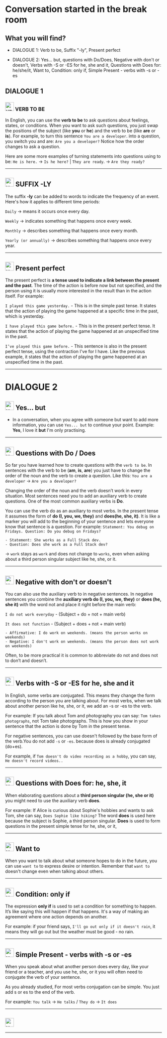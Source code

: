 # Conversation started in the break room

## What you will find?

- DIALOGUE 1: Verb to be, Suffix "-ly", Present perfect

- DIALOGUE 2: Yes... but, questions with Do/Does, Negative with don't or doesn't, Verbs with -S or -ES for he, she and it, Questions with Does for: he/she/it, Want to, Condition: only if, Simple Present - verbs with -s or -es

## DIALOGUE 1

###  <img width="28" height="28" src="https://img.icons8.com/emoji/28/united-kingdom-emoji.png" alt="united-kingdom-emoji"/> VERB TO BE

In English, you can use the **verb to be** to ask questions about feelings, states, or conditions. When you want to ask such questions, you just swap the positions of the subject (like **you** or **he**) and the verb to be (like **are** or **is**). For example, to turn this sentence `You are a developer`. into a question, you switch you and are: `Are you a developer?` Notice how the order changes to ask a question.

Here are some more examples of turning statements into questions using to be: `He is here.` -> `Is he here?` | `They are ready`. -> `Are they ready?`

---

##  <img width="28" height="28" src="https://img.icons8.com/emoji/28/united-kingdom-emoji.png" alt="united-kingdom-emoji"/>  SUFFIX -LY

The suffix **-ly** can be added to words to indicate the frequency of an event. Here's how it applies to different time periods:

`Daily` -> means it occurs once every day.

`Weekly` -> indicates something that happens once every week.

`Monthly` -> describes something that happens once every month.

`Yearly (or annually)` ->  describes something that happens once every year.

---

## <img width="28" height="28" src="https://img.icons8.com/emoji/28/united-kingdom-emoji.png" alt="united-kingdom-emoji"/>  Present perfect

The present perfect is **a tense used to indicate a link between the present and the past**. The time of the action is before now but not specified, and the person using it is usually more interested in the result than in the action itself. For example:

`I played this game yesterday.` - This is in the simple past tense. It states that the action of playing the game happened at a specific time in the past, which is yesterday.

`I have played this game before.` - This is in the present perfect tense. It states that the action of playing the game happened at an unspecified time in the past.

`I’ve played this game before.` - This sentence is also in the present perfect tense, using the contraction I've for I have. Like the previous example, it states that the action of playing the game happened at an unspecified time in the past.

---

# DIALOGUE 2

## <img width="28" height="28" src="https://img.icons8.com/emoji/28/united-kingdom-emoji.png" alt="united-kingdom-emoji"/> Yes... but

- In a conversation, when you agree with someone but want to add more information, you can use `Yes... but` to continue your point. Example: **Yes**, I love it **but** I'm only practising.

---


## <img width="28" height="28" src="https://img.icons8.com/emoji/28/united-kingdom-emoji.png" alt="united-kingdom-emoji"/> Questions with Do / Does

So far you have learned how to create questions with the `verb to be`. In sentences with the verb to be (**am**, **is**, **are**) you just have to change the order of the noun and the verb to create a question. Like this: `You are a developer` -> `Are you a developer?`

Changing the order of the noun and the verb doesn’t work in every situation. Most sentences need you to add an auxiliary verb to create questions. One of the most common auxiliary verbs is **Do**.

You can use the verb do as an auxiliary to most verbs. In the present tense it assumes the form of **do (I, you, we, they)** and **does(he, she, it)**. It is like a marker you will add to the beginning of your sentence and lets everyone know that sentence is a question. For example: `Statement: You debug on Fridays. Question: Do you debug on Fridays?`

```
- Statement: She works as a Full Stack dev.
- Question: Does she work as a Full Stack dev?
```

-> `work` stays as `work` and does not change to `works`, even when asking about a third person singular subject like he, she, or it.

---


## <img width="28" height="28" src="https://img.icons8.com/emoji/28/united-kingdom-emoji.png" alt="united-kingdom-emoji"/> Negative with don't or doesn't

You can also use the auxiliary verb to in negative sentences. In negative sentences you combine the **auxiliary verb do (I, you, we, they)** or **does (he, she it)** with the word not and place it right before the main verb:

`I do not work everyday` - (Subject + do + not + main verb)

`It does not function` - (Subject + does + not + main verb)

```
- Affirmative: I do work on weekends. (means the person works on weekends) 
- Negative: I don't work on weekends. (means the person does not work on weekends)
```

Often, to be more practical it is common to abbreviate do not and does not to don’t and doesn’t.

---


## <img width="28" height="28" src="https://img.icons8.com/emoji/28/united-kingdom-emoji.png" alt="united-kingdom-emoji"/> Verbs with -S or -ES for he, she and it

In English, some verbs are conjugated. This means they change the form according to the person you are talking about. For most verbs, when we talk about another person like he, she, or it, we add an -s or -es to the verb.

For example: If you talk about Tom and photography you can say: `Tom takes photographs`, not Tom take photographs. This is how you show in your sentence that the action is done by Tom in the present tense.

For negative sentences, you can use doesn't followed by the base form of the verb.You do not add ``-s`` or ``-es``. because does is already conjugated (do+es).

For example, if `Tom doesn't do video recording as a hobby`, you can say, `He doesn't record videos..`

---

## <img width="28" height="28" src="https://img.icons8.com/emoji/28/united-kingdom-emoji.png" alt="united-kingdom-emoji"/> Questions with Does for: he, she, it

When elaborating questions about a **third person singular (he, she or it)** you might need to use the auxiliary verb **does**.

For example: If Alice is curious about Sophie's hobbies and wants to ask Tom, she can say, `Does Sophie like hiking?` The word **does** is used here because the subject is Sophie, a third person singular. **Does** is used to form questions in the present simple tense for he, she, or it, 

---

## <img width="28" height="28" src="https://img.icons8.com/emoji/28/united-kingdom-emoji.png" alt="united-kingdom-emoji"/> Want to 

When you want to talk about what someone hopes to do in the future, you can use `want to` to express desire or intention. Remember that `want to` doesn't change even when talking about others.

---

## <img width="28" height="28" src="https://img.icons8.com/emoji/28/united-kingdom-emoji.png" alt="united-kingdom-emoji"/> Condition: only if

The expression **only if** is used to set a condition for something to happen. It’s like saying this will happen if that happens. It's a way of making an agreement where one action depends on another.

For example: if your friend says, `I'll go out only if it doesn't rain`, it means they will go out but the weather must be good - no rain.


---

## <img width="28" height="28" src="https://img.icons8.com/emoji/28/united-kingdom-emoji.png" alt="united-kingdom-emoji"/> Simple Present - verbs with -s or -es

When you speak about what another person does every day, like your friend or a teacher, and you use he, she, or it you will often need to conjugate the verb of your sentence.

As you already studied, For most verbs conjugation can be simple. You just add s or es to the end of the verb.

For example: ``You talk`` -> ``He talks`` /  ``They do`` -> ``It does``



---

## <img width="28" height="28" src="https://img.icons8.com/emoji/28/united-kingdom-emoji.png" alt="united-kingdom-emoji"/> 

---